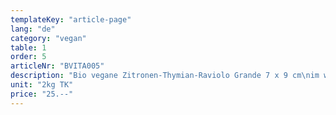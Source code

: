 ```yaml
---
templateKey: "article-page"
lang: "de"
category: "vegan"
table: 1
order: 5
articleNr: "BVITA005"
description: "Bio vegane Zitronen-Thymian-Raviolo Grande 7 x 9 cm\nim weissen Teig (extra viel Füllung)"
unit: "2kg TK"
price: "25.--"
---
```

